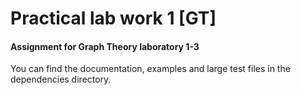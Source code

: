# Practical lab work 1 [GT]
#### Assignment for Graph Theory laboratory 1-3

You can find the documentation, examples and large test files in the dependencies directory.